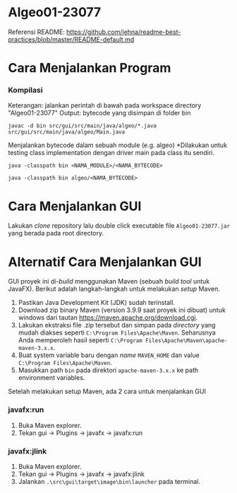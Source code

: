 # Algeo01-23077
Referensi README: https://github.com/jehna/readme-best-practices/blob/master/README-default.md

# Cara Menjalankan Program
### Kompilasi
Keterangan: jalankan perintah di bawah pada workspace directory "Algeo01-23077"
Output: bytecode yang disimpan di folder bin
```
javac -d bin src/gui/src/main/java/algeo/*.java src/gui/src/main/java/algeo/Main.java
```

Menjalankan bytecode dalam sebuah module (e.g. algeo)
*Dilakukan untuk testing class implementation dengan driver main pada class itu sendiri.
```
java -classpath bin <NAMA_MODULE>/<NAMA_BYTECODE>
```
```
java -classpath bin algeo/<NAMA_BYTECODE>
```

# Cara Menjalankan GUI
Lakukan *clone* repository lalu double click executable file `Algeo01-23077.jar` yang berada pada root directory.


# Alternatif Cara Menjalankan GUI
GUI proyek ini di-*build* menggunakan Maven (sebuah *build tool* untuk JavaFX). Berikut adalah langkah-langkah untuk melakukan *setup* Maven.
1. Pastikan Java Development Kit (JDK) sudah terinstall.
2. Download zip binary Maven (version 3.9.9 saat proyek ini dibuat) untuk windows dari tautan https://maven.apache.org/download.cgi. 
3. Lakukan ekstraksi file .zip tersebut dan simpan pada *directory* yang mudah diakses seperti `C:\Program Files\Apache\Maven`. Seharusnya Anda memperoleh hasil seperti `C:\Program Files\Apache\Maven\apache-maven-3.x.x`.
4. Buat system variable baru dengan *name* `MAVEN_HOME` dan value `C:\Program Files\Apache\Maven`.
5. Masukkan path `bin` pada direktori `apache-maven-3.x.x` ke path environment variables. 

Setelah melakukan setup Maven, ada 2 cara untuk menjalankan GUI
### javafx:run
1. Buka Maven explorer.
2. Tekan gui -> Plugins -> javafx -> javafx:run
### javafx:jlink
1. Buka Maven explorer.
2. Tekan gui -> Plugins -> javafx -> javafx:jlink
3. Jalankan `.\src\gui\target\image\bin\launcher` pada terminal.
